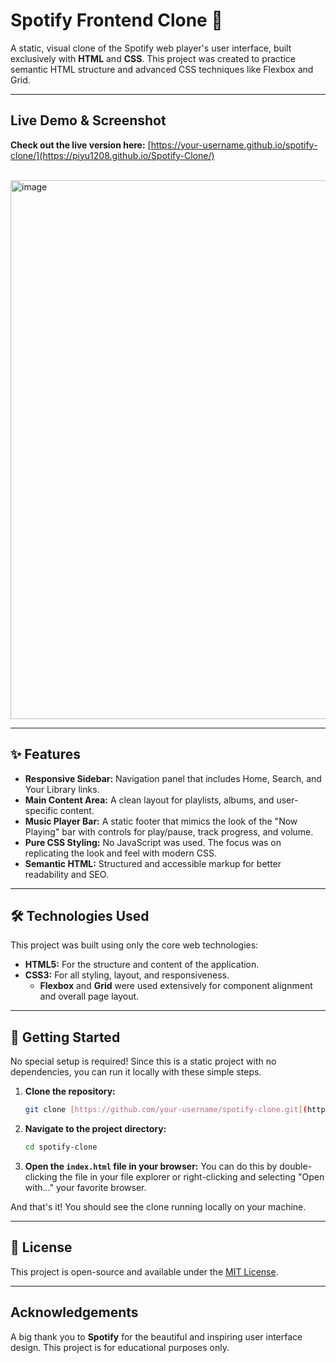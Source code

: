 # Spotify Frontend Clone 🎵

A static, visual clone of the Spotify web player's user interface, built exclusively with **HTML** and **CSS**. This project was created to practice semantic HTML structure and advanced CSS techniques like Flexbox and Grid.

---

## Live Demo & Screenshot

**Check out the live version here:** [https://your-username.github.io/spotify-clone/](https://piyu1208.github.io/Spotify-Clone/)


<br>


<img width="1919" height="862" alt="image" src="https://github.com/user-attachments/assets/cae96733-f283-4519-be72-ab8b01e9bd2e" />


---

## ✨ Features

* **Responsive Sidebar:** Navigation panel that includes Home, Search, and Your Library links.
* **Main Content Area:** A clean layout for playlists, albums, and user-specific content.
* **Music Player Bar:** A static footer that mimics the look of the "Now Playing" bar with controls for play/pause, track progress, and volume.
* **Pure CSS Styling:** No JavaScript was used. The focus was on replicating the look and feel with modern CSS.
* **Semantic HTML:** Structured and accessible markup for better readability and SEO.

---

## 🛠️ Technologies Used

This project was built using only the core web technologies:

* **HTML5:** For the structure and content of the application.
* **CSS3:** For all styling, layout, and responsiveness.
    * **Flexbox** and **Grid** were used extensively for component alignment and overall page layout.

---

## 🚀 Getting Started

No special setup is required! Since this is a static project with no dependencies, you can run it locally with these simple steps.

1.  **Clone the repository:**
    ```bash
    git clone [https://github.com/your-username/spotify-clone.git](https://github.com/your-username/spotify-clone.git)
    ```

2.  **Navigate to the project directory:**
    ```bash
    cd spotify-clone
    ```

3.  **Open the `index.html` file in your browser:**
    You can do this by double-clicking the file in your file explorer or right-clicking and selecting "Open with..." your favorite browser.

And that's it! You should see the clone running locally on your machine.

---

## 📄 License

This project is open-source and available under the [MIT License](LICENSE).

---

## Acknowledgements

A big thank you to **Spotify** for the beautiful and inspiring user interface design. This project is for educational purposes only.
